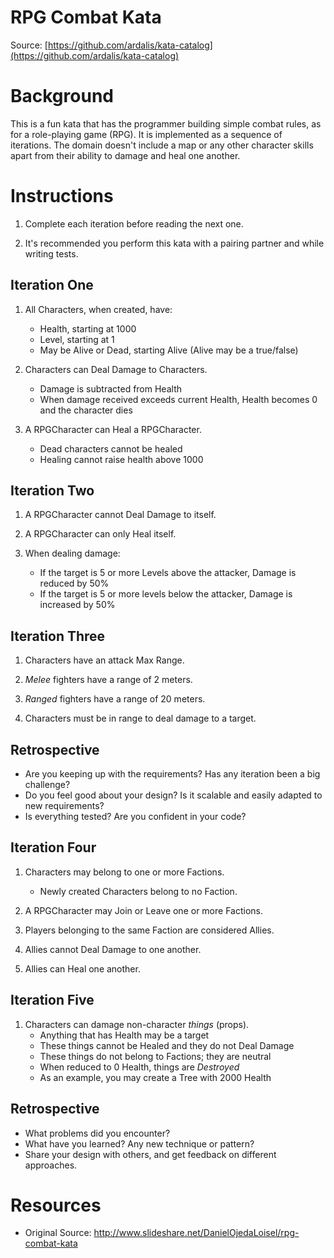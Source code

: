 RPG Combat Kata
================
Source: [https://github.com/ardalis/kata-catalog](https://github.com/ardalis/kata-catalog)

# Background #

This is a fun kata that has the programmer building simple combat rules, as for a role-playing game (RPG). It is implemented as a sequence of iterations. The domain doesn't include a map or any other character skills apart from their ability to damage and heal one another.

# Instructions #

1. Complete each iteration before reading the next one.

1. It's recommended you perform this kata with a pairing partner and while writing tests.

## Iteration One ##

1. All Characters, when created, have:
    - Health, starting at 1000
    - Level, starting at 1
    - May be Alive or Dead, starting Alive (Alive may be a true/false)

1. Characters can Deal Damage to Characters.
    - Damage is subtracted from Health
    - When damage received exceeds current Health, Health becomes 0 and the character dies

1. A RPGCharacter can Heal a RPGCharacter.
    - Dead characters cannot be healed
    - Healing cannot raise health above 1000

## Iteration Two ##

1. A RPGCharacter cannot Deal Damage to itself.

1. A RPGCharacter can only Heal itself.

1. When dealing damage:
    - If the target is 5 or more Levels above the attacker, Damage is reduced by 50%
    - If the target is 5 or more levels below the attacker, Damage is increased by 50%

## Iteration Three ##

1. Characters have an attack Max Range.

1. *Melee* fighters have a range of 2 meters.

1. *Ranged* fighters have a range of 20 meters.

1. Characters must be in range to deal damage to a target.

## Retrospective ##

- Are you keeping up with the requirements? Has any iteration been a big challenge?
- Do you feel good about your design? Is it scalable and easily adapted to new requirements?
- Is everything tested? Are you confident in your code?

## Iteration Four ##

1. Characters may belong to one or more Factions.
    - Newly created Characters belong to no Faction.

1. A RPGCharacter may Join or Leave one or more Factions.

1. Players belonging to the same Faction are considered Allies.

1. Allies cannot Deal Damage to one another.

1. Allies can Heal one another.

## Iteration Five ##

1. Characters can damage non-character *things* (props).
    - Anything that has Health may be a target
    - These things cannot be Healed and they do not Deal Damage
    - These things do not belong to Factions; they are neutral
    - When reduced to 0 Health, things are *Destroyed*
    - As an example, you may create a Tree with 2000 Health

## Retrospective ##

- What problems did you encounter?
- What have you learned? Any new technique or pattern?
- Share your design with others, and get feedback on different approaches.

# Resources #

- Original Source: http://www.slideshare.net/DanielOjedaLoisel/rpg-combat-kata
